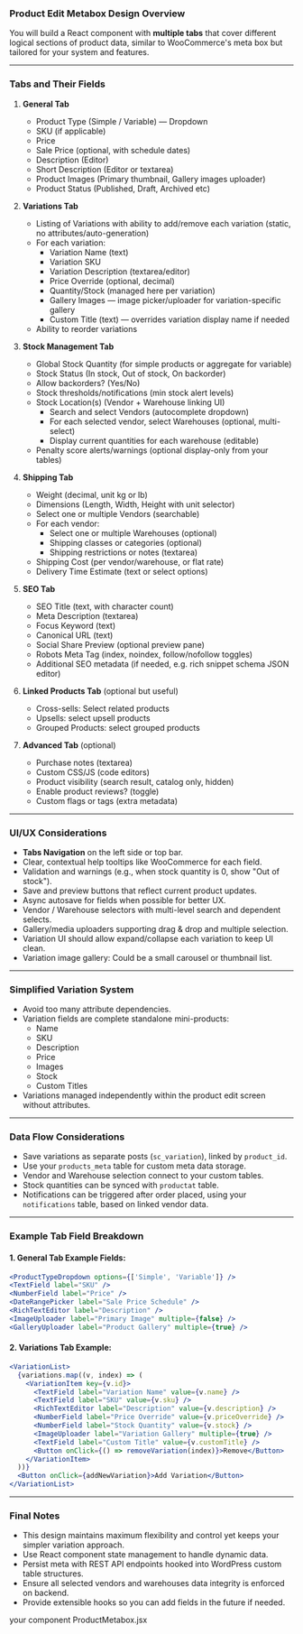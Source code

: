 ### **Product Edit Metabox Design Overview**

You will build a React component with **multiple tabs** that cover different logical sections of product data, similar to WooCommerce's meta box but tailored for your system and features.

---

### **Tabs and Their Fields**

1. **General Tab**
   - Product Type (Simple / Variable) — Dropdown
   - SKU (if applicable)
   - Price
   - Sale Price (optional, with schedule dates)
   - Description (Editor)
   - Short Description (Editor or textarea)
   - Product Images (Primary thumbnail, Gallery images uploader)
   - Product Status (Published, Draft, Archived etc)
   
2. **Variations Tab**
   - Listing of Variations with ability to add/remove each variation (static, no attributes/auto-generation)
   - For each variation:
     - Variation Name (text)
     - Variation SKU
     - Variation Description (textarea/editor)
     - Price Override (optional, decimal)
     - Quantity/Stock (managed here per variation)
     - Gallery Images — image picker/uploader for variation-specific gallery
     - Custom Title (text) — overrides variation display name if needed
   - Ability to reorder variations
   
3. **Stock Management Tab**
   - Global Stock Quantity (for simple products or aggregate for variable)
   - Stock Status (In stock, Out of stock, On backorder)
   - Allow backorders? (Yes/No)
   - Stock thresholds/notifications (min stock alert levels)
   - Stock Location(s) (Vendor + Warehouse linking UI)
     - Search and select Vendors (autocomplete dropdown)
     - For each selected vendor, select Warehouses (optional, multi-select)
     - Display current quantities for each warehouse (editable)
   - Penalty score alerts/warnings (optional display-only from your tables)

4. **Shipping Tab**
   - Weight (decimal, unit kg or lb)
   - Dimensions (Length, Width, Height with unit selector)
   - Select one or multiple Vendors (searchable)
   - For each vendor:
     - Select one or multiple Warehouses (optional)
     - Shipping classes or categories (optional)
     - Shipping restrictions or notes (textarea)
   - Shipping Cost (per vendor/warehouse, or flat rate)
   - Delivery Time Estimate (text or select options)
   
5. **SEO Tab**
   - SEO Title (text, with character count)
   - Meta Description (textarea)
   - Focus Keyword (text)
   - Canonical URL (text)
   - Social Share Preview (optional preview pane)
   - Robots Meta Tag (index, noindex, follow/nofollow toggles)
   - Additional SEO metadata (if needed, e.g. rich snippet schema JSON editor)
   
6. **Linked Products Tab** (optional but useful)
   - Cross-sells: Select related products
   - Upsells: select upsell products
   - Grouped Products: select grouped products
   
7. **Advanced Tab** (optional)
   - Purchase notes (textarea)
   - Custom CSS/JS (code editors)
   - Product visibility (search result, catalog only, hidden)
   - Enable product reviews? (toggle)
   - Custom flags or tags (extra metadata)
   
---

### **UI/UX Considerations**

- **Tabs Navigation** on the left side or top bar.
- Clear, contextual help tooltips like WooCommerce for each field.
- Validation and warnings (e.g., when stock quantity is 0, show "Out of stock").
- Save and preview buttons that reflect current product updates.
- Async autosave for fields when possible for better UX.
- Vendor / Warehouse selectors with multi-level search and dependent selects.
- Gallery/media uploaders supporting drag & drop and multiple selection.
- Variation UI should allow expand/collapse each variation to keep UI clean.
- Variation image gallery: Could be a small carousel or thumbnail list.

---

### **Simplified Variation System**

- Avoid too many attribute dependencies.
- Variation fields are complete standalone mini-products:
  - Name
  - SKU
  - Description
  - Price
  - Images
  - Stock
  - Custom Titles
- Variations managed independently within the product edit screen without attributes.

---

### **Data Flow Considerations**

- Save variations as separate posts (`sc_variation`), linked by `product_id`.
- Use your `products_meta` table for custom meta data storage.
- Vendor and Warehouse selection connect to your custom tables.
- Stock quantities can be synced with `productat` table.
- Notifications can be triggered after order placed, using your `notifications` table, based on linked vendor data.

---

### **Example Tab Field Breakdown**

#### 1. General Tab Example Fields:
```jsx
<ProductTypeDropdown options={['Simple', 'Variable']} />
<TextField label="SKU" />
<NumberField label="Price" />
<DateRangePicker label="Sale Price Schedule" />
<RichTextEditor label="Description" />
<ImageUploader label="Primary Image" multiple={false} />
<GalleryUploader label="Product Gallery" multiple={true} />
```

#### 2. Variations Tab Example:

```jsx
<VariationList>
  {variations.map((v, index) => (
    <VariationItem key={v.id}>
      <TextField label="Variation Name" value={v.name} />
      <TextField label="SKU" value={v.sku} />
      <RichTextEditor label="Description" value={v.description} />
      <NumberField label="Price Override" value={v.priceOverride} />
      <NumberField label="Stock Quantity" value={v.stock} />
      <ImageUploader label="Variation Gallery" multiple={true} />
      <TextField label="Custom Title" value={v.customTitle} />
      <Button onClick={() => removeVariation(index)}>Remove</Button>
    </VariationItem>
  ))}
  <Button onClick={addNewVariation}>Add Variation</Button>
</VariationList>
```

---

### Final Notes

- This design maintains maximum flexibility and control yet keeps your simpler variation approach.
- Use React component state management to handle dynamic data.
- Persist meta with REST API endpoints hooked into WordPress custom table structures.
- Ensure all selected vendors and warehouses data integrity is enforced on backend.
- Provide extensible hooks so you can add fields in the future if needed.


your component ProductMetabox.jsx